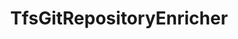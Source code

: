 ---
optionsClassName: 
optionsClassFullName: 
configurationSamples: []
description: missng XML code comments
className: TfsGitRepositoryEnricher
typeName: ProcessorEnrichers
architecture: v2
options: []

redirectFrom: []
layout: reference
toc: true
permalink: /Reference/v2/ProcessorEnrichers/TfsGitRepositoryEnricher/
title: TfsGitRepositoryEnricher
categories:
- ProcessorEnrichers
- v2
notes: ''
introduction: ''

---